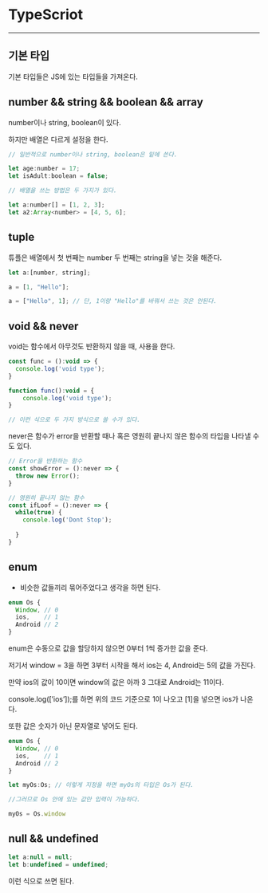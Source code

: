 # TypeScriot
---

## 기본 타입

기본 타입들은 JS에 있는 타입들을 가져온다.

## number && string && boolean && array

number이나 string, boolean이 있다.

하지만 배열은 다르게 설정을 한다.

```jsx
// 일반적으로 number이나 string, boolean은 밑에 쓴다.

let age:number = 17;
let isAdult:boolean = false;

// 배열을 쓰는 방법은 두 가지가 있다.

let a:number[] = [1, 2, 3];
let a2:Array<number> = [4, 5, 6];
```

## tuple

튜플은 배열에서 첫 번째는 number 두 번째는 string을 넣는 것을 해준다.

```jsx
let a:[number, string];

a = [1, "Hello"];

a = ["Hello", 1]; // 단, 1이랑 "Hello"를 바꿔서 쓰는 것은 안된다.
```

## void && never

void는 함수에서 아무것도 반환하지 않을 때, 사용을 한다.

```jsx
const func = ():void => {
  console.log('void type');
}

function func():void = {
	console.log('void type');
}

// 이런 식으로 두 가지 방식으로 쓸 수가 있다.

```

never은 함수가 error을 반환할 때나 혹은 영원히 끝나지 않은 함수의 타입을 나타낼 수도 있다.

```jsx
// Error을 반환하는 함수
const showError = ():never => {
  throw new Error();
}

// 영원히 끝나지 않는 함수
const ifLoof = ():never => {
  while(true) {
    console.log('Dont Stop');
    
  }
}
```

## enum

- 비슷한 값들끼리 묶어주었다고 생각을 하면 된다.

```jsx
enum Os {
  Window, // 0
  ios,    // 1
  Android // 2
}
```

enum은 수동으로 값을 할당하지 않으면 0부터 1씩 증가한 값을 준다.

저기서 window = 3을 하면 3부터 시작을 해서 ios는 4, Android는 5의 값을 가진다.

만약 ios의 값이 10이면 window의 값은 아까 3 그대로 Android는 11이다.

console.log([’ios’]);를 하면 위의 코드 기준으로 1이 나오고 [1]을 넣으면 ios가 나온다.

또한 값은 숫자가 아닌 문자열로 넣어도 된다.

```jsx
enum Os {
  Window, // 0
  ios,    // 1
  Android // 2
}

let myOs:Os; // 이렇게 지정을 하면 myOs의 타입은 Os가 된다. 

//그러므로 Os 안에 있는 값만 입력이 가능하다.

myOs = Os.window
```

## null && undefined

```jsx
let a:null = null;
let b:undefined = undefined;
```

이런 식으로 쓰면 된다.
